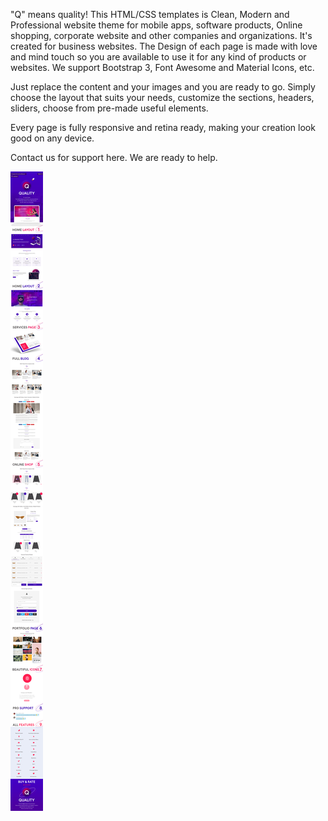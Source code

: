 "Q" means quality! This HTML/CSS templates is Clean, Modern and Professional website theme for mobile apps, software products, Online shopping, corporate website and other companies and organizations. It's created for business websites. The Design of each page is made with love and mind touch so you are available to use it for any kind of products or websites. We support Bootstrap 3, Font Awesome and Material Icons, etc.

Just replace the content and your images and you are ready to go. Simply choose the layout that suits your needs, customize the sections, headers, sliders, choose from pre-made useful elements.

Every page is fully responsive and retina ready, making your creation look good on any device.

Contact us for support here. We are ready to help.

![q-theme_features.jpg](./readme_assets/q-theme_features.jpg "")